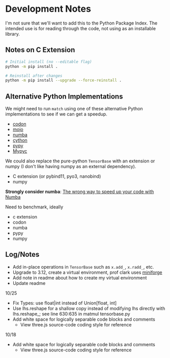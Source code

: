 # Development Notes

I'm not sure that we'll want to add this to the Python Package Index. The intended use is for reading through the code, not using as an installable library.

## Notes on C Extension

~~~bash
# Initial install (no --editable flag)
python -m pip install .

# Reinstall after changes
python -m pip install --upgrade --force-reinstall .
~~~


## Alternative Python Implementations

We might need to run `match` using one of these alternative Python implementations to see if we can get a speedup.

- [codon](https://github.com/exaloop/codon)
- [mojo](https://github.com/modularml/mojo)
- [numba](https://github.com/numba/numba)
- [cython](https://github.com/cython/cython)
- [pypy](https://www.pypy.org/)
- [Mypyc](https://mypyc.readthedocs.io/en/latest/)

We could also replace the pure-python `TensorBase` with an extension or numpy (I don't like having numpy as an external dependency).

- C extension (or pybind11, pyo3, nanobind)
- numpy

**Strongly consider numba**: [The wrong way to speed up your code with Numba](https://pythonspeed.com/articles/slow-numba/)

Need to benchmark, ideally
- c extension
- codon
- numba
- pypy
- numpy

## Log/Notes

- Add in-place operations in `TensorBase` such as `x.add_`, `x.radd_`, etc.
- Upgrade to 3.12, create a virtual environment, prof clark uses [miniforge](https://github.com/conda-forge/miniforge)
- Add note in readme about how to create my virtual environment
- Update readme

10/25

- Fix Types: use float|int instead of Union[float, int]
- Use lhs.reshape for a shallow copy instead of modifying lhs directly with lhs.reshape_; see line 630:635 in matmul tensorbase.py
- Add white space for logically separable code blocks and comments
  - View three.js source-code coding style for reference

10/18

- Add white space for logically separable code blocks and comments
  - View three.js source-code coding style for reference
